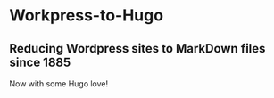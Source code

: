 # Workpress-to-Hugo
## Reducing Wordpress sites to MarkDown files since 1885

Now with some Hugo love!

